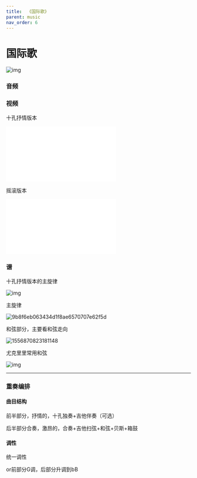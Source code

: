 ```yaml
---
title:  《国际歌》
parent: music
nav_order: 6
---
```


# 国际歌

![img](https://cdn.jsdelivr.net/gh/lei-wei/pic_bed/img/2a94a264bc9fb5cbf641ff9cd0103ad971e81b88.jpg)

### 音频


### 视频
十孔抒情版本

<iframe src="//player.bilibili.com/player.html?aid=32480042&bvid=BV1HW41167gD&cid=56828852&page=1" scrolling="no" border="0" frameborder="no" framespacing="0" allowfullscreen="true"> </iframe>



摇滚版本

<iframe src="//player.bilibili.com/player.html?aid=330156547&bvid=BV15A411j7Rm&cid=251444961&page=1" scrolling="no" border="0" frameborder="no" framespacing="0" allowfullscreen="true"> </iframe>









### 谱
十孔抒情版本的主旋律

![img](https://cdn.jsdelivr.net/gh/lei-wei/pic_bed/img/3a1e70a7d31750c037d61d520633b2e32f1824dd.jpg@1320w_888h.webp)



主旋律

![9b8f6eb063434d1f8ae6570707e62f5d](https://cdn.jsdelivr.net/gh/lei-wei/pic_bed/img/9b8f6eb063434d1f8ae6570707e62f5d.gif)

和弦部分，主要看和弦走向

![1556870823181148](https://cdn.jsdelivr.net/gh/lei-wei/pic_bed/img/1556870823181148.png)



尤克里里常用和弦

![img](https://cdn.jsdelivr.net/gh/lei-wei/pic_bed/img/jbhxb-01.jpg)

---

### 重奏编排

#### 曲目结构

前半部分，抒情的，十孔独奏+吉他伴奏（可选）

后半部分合奏，激昂的，合奏+吉他扫弦+和弦+贝斯+箱鼓

#### 调性

统一调性

or前部分G调，后部分升调到bB

